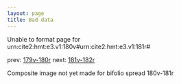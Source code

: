 ```yaml
---
layout: page
title: Bad data
---
```


Unable to format page for urn:cite2:hmt:e3.v1:180v#urn:cite2:hmt:e3.v1:181r#

prev: [179v-180r](../179v-180r/) next: [181v-182r](../181v-182r/)

Composite image not yet made for bifolio spread 180v-181r

